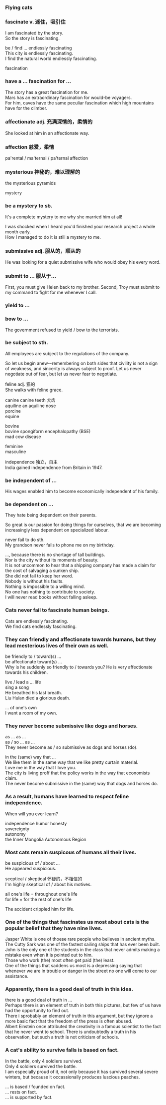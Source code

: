 ### Flying cats  
### fascinate v. 迷住，吸引住  
I am fascinated by the story.  
So the story is fascinating.  
  
be / find ... endlessly fascinating  
This city is endlessly fascinating.  
I find the natural world endlessly fascinating.  
  
fascination  
### have a ... fascination for ... 
The story has a great fascination for me.  
Mars has an extraordinary fascination for would-be voyagers.  
For him, caves have the same peculiar fascination which high mountains have for the climber.  
  
### affectionate adj. 充满深情的，柔情的  
She looked at him in an affectionate way.  
  
### affection  慈爱，柔情  
pa'rental / ma'ternal / pa'ternal affection  
  
### mysterious 神秘的，难以理解的  
the mysterious pyramids  
  
mystery  
### be a mystery to sb.  
It's a complete mystery to me why she married him at all!
  
I was shocked when I heard you'd finished your research project a whole month early.  
How I managed to do it is still a mystery to me.  
  
### submissive adj. 服从的，顺从的  
He was looking for a quiet submissive wife who would obey his every word.  
  
### submit to ...  服从于...  
First, you must give Helen back to my brother. Second, Troy must submit to my command to fight for me whenever I call.  
  
### yield to ...      
### bow to ...  
The government refused to yield / bow to the terrorists.  
  
### be subject to sth.  
All employees are subject to the regulations of the company.  
  
So let us begin anew--remembering on both sides that civility is not a sign of weakness, and sincerity is always subject to proof. Let us never negotiate out of fear, but let us never fear to negotiate.  
  
feline adj. 猫的  
She walks with feline grace.  
  
canine  canine teeth 犬齿  
aquiline  an aquiline nose  
porcine  
equine  
  
bovine  
bovine spongiform encephalopathy (BSE)  
mad cow disease  
  
feminine  
masculine  
  
independence  独立，自主  
India gained independence from Britain in 1947.  
  
### be independent of ...  
His wages enabled him to become economically independent of his family.  
  
### be dependent on ...  
They hate being dependent on their parents.  
  
So great is our passion for doing things for ourselves, that we are becoming increasingly less dependent on specialized labour.  
  
never fail to do sth.  
My grandson never fails to phone me on my birthday.  
  
..., because there is no shortage of tall buildings.  
Nor is the city without its moments of beauty.  
It is not uncommon to hear that a shipping company has made a claim for the cost of salvaging a sunken ship.  
She did not fail to keep her word.  
Nobody is without his faults.  
Nothing is impossible to a willing mind.  
No one has nothing to contribute to society.  
I will never read books without falling asleep.  
  
### Cats never fail to fascinate human beings.  
Cats are endlessly fascinating.  
We find cats endlessly fascinating.  

### They can friendly and affectionate towards humans, but they lead mesterious lives of their own as well.  
  
be friendly to / toward(s) ...  
be affectionate toward(s) ...  
Why is he suddenly so friendly to / towards you?
He is very affectionate towards his children.  
  
live / lead a ... life  
sing a song  
He breathed his last breath.  
Liu Hulan died a glorious death.  
  
... of one's own  
I want a room of my own.  
  
### They never become submissive like dogs and horses.  
as ... as ...  
as / so ... as ...  
They never become as / so submissive as dogs and horses (do).  
  
in the (same) way that ...  
We like them in the same way that we like pretty curtain material.  
Love me in the way that I love you.  
The city is living proff that the policy works in the way that economists claim.  
The never become submissive in the (same) way that dogs and horses do.  
  
### As a result, humans have learned to respect feline independence.  
  
When will you ever learn?  
  
independence    humor     honesty  
sovereignty  
autonomy  
the Inner Mongolia Autonomous Region  
  
### Most cats remain suspicous of humans all their lives.  
  
be suspicious of / about ...  
He appeared suspicious.  
  
sceptical / skeptical  怀疑的，不相信的  
I'm highly skeptical of / about his motives.  
  
all one's life = throughout one's life  
for life = for the rest of one's life  
  
The accident crippled him for life.  
  
### One of the things that fascinates us most about cats is the popular belief that they have nine lives.  
  
Jasper White is one of thoese rare people who believes in ancient myths.  
The Cutty Sark was one of the fastest sailing ships that has ever been built.  
John is the only one of the students in the class that never admits making a mistake even when it is pointed out to him.  
Those who work (the) most often get paid (the) least.  
One of the things that saddens us most is a depressing saying that whenever we are in trouble or danger in the street no one will come to our assistance.  

### Apparently, there is a good deal of truth in this idea.  
there is a good deal of truth in ...  
Perhaps there is an element of truth in both this pictures, but few of us have had the opportunity to find out.  
There i sprobably an element of truth in this argument, but they ignore a more basic fact that the freedom of the press is often abused.  
Albert Einstein once attributed the creativity in a famous scientist to the fact that he never went to school. There is undoubtedly a truth in his observation, but such a truth is not criticism of schools.  
  
### A cat's ability to survive falls is based on fact.  
In the battle, only 4 soldiers survived.  
Only 4 soldiers survived the battle.  
I am especially proud of it, not only because it has survived several severe winters, but because it occassionally produces luscious peaches.  
  
... is based / founded on fact.  
... rests on fact.  
... is supported by fact.  
